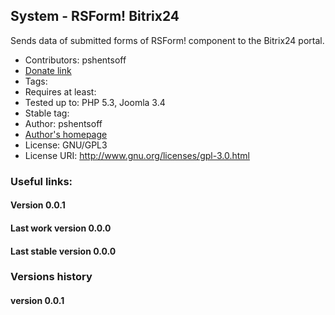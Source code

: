 ## System - RSForm! Bitrix24

Sends data of submitted forms of RSForm! component to the Bitrix24 portal.

-   Contributors: pshentsoff
-   [Donate link](https://www.paypal.com/cgi-bin/webscr?cmd=_s-xclick&hosted_button_id=FGRFBSFEW5V3Y "Please, donate to support project")
-   Tags:
-   Requires at least:
-   Tested up to: PHP 5.3, Joomla 3.4
-   Stable tag:
-   Author: pshentsoff
-   [Author's homepage](http://pshentsoff.ru "Author's homepage")
-   License: GNU/GPL3
-   License URI: http://www.gnu.org/licenses/gpl-3.0.html

### Useful links:

#### Version 0.0.1
#### Last work version 0.0.0
#### Last stable version 0.0.0

### Versions history

#### version 0.0.1

